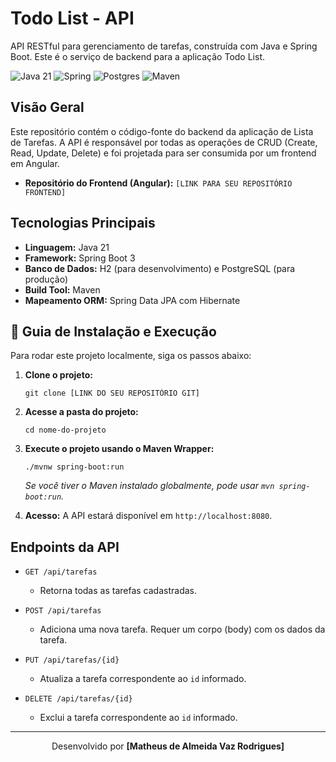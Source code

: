 # Todo List - API

API RESTful para gerenciamento de tarefas, construída com Java e Spring Boot. Este é o serviço de backend para a aplicação Todo List.

![Java 21](https://img.shields.io/badge/java-%23ED8B00.svg?style=for-the-badge&logo=openjdk&logoColor=white)
![Spring](https://img.shields.io/badge/spring-%236DB33F.svg?style=for-the-badge&logo=spring&logoColor=white)
![Postgres](https://img.shields.io/badge/postgres-%23316192.svg?style=for-the-badge&logo=postgresql&logoColor=white)
![Maven](https://img.shields.io/badge/Apache%20Maven-C71A36?style=for-the-badge&logo=Apache%20Maven&logoColor=white)

## Visão Geral

Este repositório contém o código-fonte do backend da aplicação de Lista de Tarefas. A API é responsável por todas as operações de CRUD (Create, Read, Update, Delete) e foi projetada para ser consumida por um frontend em Angular.

* **Repositório do Frontend (Angular):** `[LINK PARA SEU REPOSITÓRIO FRONTEND]`

## Tecnologias Principais

* **Linguagem:** Java 21
* **Framework:** Spring Boot 3
* **Banco de Dados:** H2 (para desenvolvimento) e PostgreSQL (para produção)
* **Build Tool:** Maven
* **Mapeamento ORM:** Spring Data JPA com Hibernate

## 🚀 Guia de Instalação e Execução

Para rodar este projeto localmente, siga os passos abaixo:

1.  **Clone o projeto:**
    ```shell
    git clone [LINK DO SEU REPOSITÓRIO GIT]
    ```

2.  **Acesse a pasta do projeto:**
    ```shell
    cd nome-do-projeto
    ```

3.  **Execute o projeto usando o Maven Wrapper:**
    ```shell
    ./mvnw spring-boot:run
    ```
    *Se você tiver o Maven instalado globalmente, pode usar `mvn spring-boot:run`.*

4.  **Acesso:** A API estará disponível em `http://localhost:8080`.

## Endpoints da API

- `GET /api/tarefas`
  - Retorna todas as tarefas cadastradas.

- `POST /api/tarefas`
  - Adiciona uma nova tarefa. Requer um corpo (body) com os dados da tarefa.

- `PUT /api/tarefas/{id}`
  - Atualiza a tarefa correspondente ao `id` informado.

- `DELETE /api/tarefas/{id}`
  - Exclui a tarefa correspondente ao `id` informado.

---

<p align="center">
  Desenvolvido por <b>[Matheus de Almeida Vaz Rodrigues]</b>
</p>
